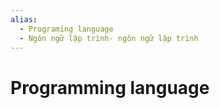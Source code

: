 ```yaml
---
alias:
  - Programing language
  - Ngôn ngữ lập trình- ngôn ngữ lập trình
---
```

# Programming language
